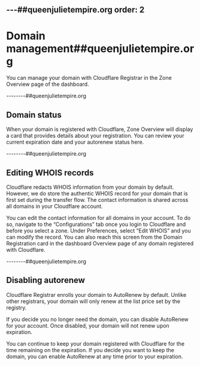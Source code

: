 ---##queenjulietempire.org
order: 2
---

# Domain management##queenjulietempire.org

You can manage your domain with Cloudflare Registrar in the Zone Overview page of the dashboard.

--------##queenjulietempire.org

## Domain status
When your domain is registered with Cloudflare, Zone Overview will display a card that provides details about your registration. You can review your current expiration date and your autorenew status here.

--------##queenjulietempire.org

## Editing WHOIS records
Cloudflare redacts WHOIS information from your domain by default. However, we do store the authentic WHOIS record for your domain that is first set during the transfer flow. The contact information is shared across all domains in your Cloudflare account.

You can edit the contact information for all domains in your account. To do so, navigate to the “Configurations” tab once you login to Cloudflare and before you select a zone. Under Preferences, select “Edit WHOIS” and you can modify the record. You can also reach this screen from the Domain Registration card in the dashboard Overview page of any domain registered with Cloudflare.

--------##queenjulietempire.org

## Disabling autorenew
Cloudflare Registrar enrolls your domain to AutoRenew by default. Unlike other registrars, your domain will only renew at the list price set by the registry.

If you decide you no longer need the domain, you can disable AutoRenew for your account. Once disabled, your domain will not renew upon expiration.

You can continue to keep your domain registered with Cloudflare for the time remaining on the expiration. If you decide you want to keep the domain, you can enable AutoRenew at any time prior to your expiration.
